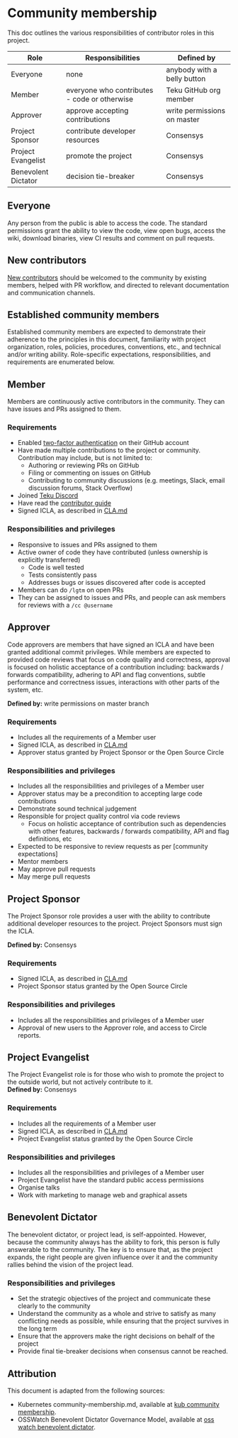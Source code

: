 # Community membership

This doc outlines the various responsibilities of contributor roles in
this project.

| Role | Responsibilities | Defined by |
| -----| ---------------- | ---------- |
| Everyone | none | anybody with a belly button
| Member | everyone who contributes - code or otherwise | Teku GitHub org member
| Approver | approve accepting contributions | write permissions on master
| Project Sponsor | contribute developer resources | Consensys
| Project Evangelist | promote the project | Consensys
| Benevolent Dictator | decision tie-breaker | Consensys

## Everyone
Any person from the public is able to access the code.  The standard permissions grant the ability to view the code, view open bugs, access the wiki, download binaries, view CI results and comment on pull requests.

## New contributors

[New contributors] should be welcomed to the community by existing members,
helped with PR workflow, and directed to relevant documentation and
communication channels.

## Established community members

Established community members are expected to demonstrate their adherence to the
principles in this document, familiarity with project organization, roles,
policies, procedures, conventions, etc., and technical and/or writing ability.
Role-specific expectations, responsibilities, and requirements are enumerated
below.

## Member

Members are continuously active contributors in the community.  They can have
issues and PRs assigned to them.

### Requirements

- Enabled [two-factor authentication] on their GitHub account
- Have made multiple contributions to the project or community.  Contribution may include, but is not limited to:
    - Authoring or reviewing PRs on GitHub
    - Filing or commenting on issues on GitHub
    - Contributing to community discussions (e.g. meetings, Slack, email discussion forums, Stack Overflow)
- Joined [Teku Discord]
- Have read the [contributor guide]
- Signed ICLA, as described in [CLA.md]

### Responsibilities and privileges

- Responsive to issues and PRs assigned to them
- Active owner of code they have contributed (unless ownership is explicitly transferred)
  - Code is well tested
  - Tests consistently pass
  - Addresses bugs or issues discovered after code is accepted
- Members can do `/lgtm` on open PRs
- They can be assigned to issues and PRs, and people can ask members for reviews with a `/cc @username`

## Approver

Code approvers are members that have signed an ICLA and have been granted additional commit privileges. While members are expected to provided code reviews that focus on code quality and correctness, approval is focused on holistic acceptance of a contribution including: backwards / forwards compatibility, adhering to API and flag conventions, subtle performance and correctness issues, interactions with other parts of the system, etc.

**Defined by:** write permissions on master branch

### Requirements

- Includes all the requirements of a Member user
- Signed ICLA, as described in [CLA.md]
- Approver status granted by Project Sponsor or the Open Source Circle

### Responsibilities and privileges
- Includes all the responsibilities and privileges of a Member user
- Approver status may be a precondition to accepting large code contributions
- Demonstrate sound technical judgement
- Responsible for project quality control via code reviews
  - Focus on holistic acceptance of contribution such as dependencies with other features, backwards / forwards
    compatibility, API and flag definitions, etc
- Expected to be responsive to review requests as per [community expectations]
- Mentor members
- May approve pull requests
- May merge pull requests

## Project Sponsor
The Project Sponsor role provides a user with the ability to contribute additional developer resources to the project.  Project Sponsors must sign the ICLA.

**Defined by:** Consensys

### Requirements
- Signed ICLA, as described in [CLA.md]
- Project Sponsor status granted by the Open Source Circle

### Responsibilities and privileges
- Includes all the responsibilities and privileges of a Member user
- Approval of new users to the Approver role, and access to Circle reports.

## Project Evangelist
The Project Evangelist role is for those who wish to promote the project to the outside world, but not actively contribute to it.  
**Defined by:** Consensys

### Requirements
- Includes all the requirements of a Member user
- Signed ICLA, as described in [CLA.md]
- Project Evangelist status granted by the Open Source Circle

### Responsibilities and privileges
- Includes all the responsibilities and privileges of a Member user
- Project Evangelist have the standard public access permissions
- Organise talks
- Work with marketing to manage web and graphical assets

## Benevolent Dictator
The benevolent dictator, or project lead, is self-appointed. However, because the community always has the ability to fork, this person is fully answerable to the community.  The key is to ensure that, as the project expands, the right people are given influence over it and the community rallies behind the vision of the project lead.

### Responsibilities and privileges
- Set the strategic objectives of the project and communicate these clearly to the community
- Understand the community as a whole and strive to satisfy as many conflicting needs as possible, while ensuring that the project survives in the long term
- Ensure that the approvers make the right decisions on behalf of the project
- Provide final tie-breaker decisions when consensus cannot be reached.

## Attribution

This document is adapted from the following sources:
- Kubernetes community-membership.md, available at [kub community membership].
- OSSWatch Benevolent Dictator Governance Model, available at [oss watch benevolent dictator].  

[CLA.md]: CLA.md
[oss watch benevolent dictator]: http://oss-watch.ac.uk/resources/benevolentdictatorgovernancemodel
[kub community membership]: https://raw.githubusercontent.com/kubernetes/community/master/community-membership.md
[contributor guide]: CONTRIBUTING.md
[New contributors]: CONTRIBUTING.md
[two-factor authentication]: https://help.github.com/articles/about-two-factor-authentication
[Teku Discord]: https://discord.gg/7hPv2T6
